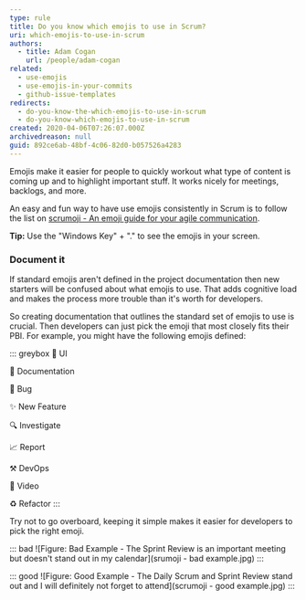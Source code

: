 ```yaml
---
type: rule
title: Do you know which emojis to use in Scrum?
uri: which-emojis-to-use-in-scrum
authors:
  - title: Adam Cogan
    url: /people/adam-cogan
related:
  - use-emojis
  - use-emojis-in-your-commits
  - github-issue-templates
redirects:
  - do-you-know-the-which-emojis-to-use-in-scrum
  - do-you-know-which-emojis-to-use-in-scrum
created: 2020-04-06T07:26:07.000Z
archivedreason: null
guid: 892ce6ab-48bf-4c06-82d0-b057526a4283
---
```


Emojis make it easier for people to quickly workout what type of content is coming up and to highlight important stuff. It works nicely for meetings, backlogs, and more. 

<!--endintro-->

An easy and fun way to have use emojis consistently in Scrum is to follow the list on [scrumoji - An emoji guide for your agile communication](https://www.scrumoji.org/).

**Tip:** Use the "Windows Key" + "." to see the emojis in your screen. 

### Document it
If standard emojis aren't defined in the project documentation then new starters will be confused about what emojis to use. That adds cognitive load and makes the process more trouble than it's worth for developers.

So creating documentation that outlines the standard set of emojis to use is crucial. Then developers can just pick the emoji that most closely fits their PBI. For example, you might have the following emojis defined:

::: greybox
💄 UI

📃 Documentation

🐛 Bug

✨ New Feature

🔍 Investigate

📈 Report

⚒️ DevOps

🎥 Video

♻️ Refactor
:::

Try not to go overboard, keeping it simple makes it easier for developers to pick the right emoji.

::: bad
![Figure: Bad Example - The Sprint Review is an important meeting but doesn't stand out in my calendar](srumoji - bad example.jpg)
:::

::: good
![Figure: Good Example - The Daily Scrum and Sprint Review stand out and I will definitely not forget to attend](scrumoji - good example.jpg)
:::
